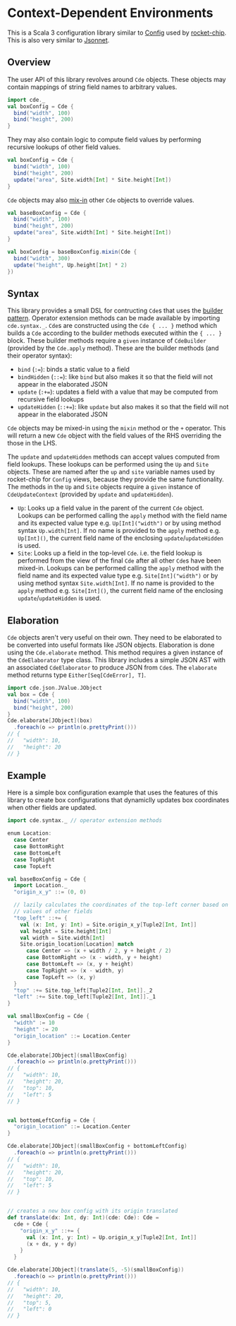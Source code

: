 # Context-Dependent Environments

This is a Scala 3 configuration library similar to
[Config](https://github.com/chipsalliance/api-config-chipsalliance) used by
[rocket-chip](https://github.com/chipsalliance/rocket-chip). This is also very
similar to [Jsonnet](https://jsonnet.org/).

## Overview
The user API of this library revolves around `Cde` objects. These objects may
contain mappings of string field names to arbitrary values.
```scala
import cde._
val boxConfig = Cde {
  bind("width", 100)
  bind("height", 200)
}
```

They may also contain logic to compute field values by performing recursive
lookups of other field values.
```scala
val boxConfig = Cde {
  bind("width", 100)
  bind("height", 200)
  update("area", Site.width[Int] * Site.height[Int])
}
```

`Cde` objects may also [mix-in](http://www.bracha.org/oopsla90.pdf) other `Cde`
objects to override values.
```scala
val baseBoxConfig = Cde {
  bind("width", 100)
  bind("height", 200)
  update("area", Site.width[Int] * Site.height[Int])
}

val boxConfig = baseBoxConfig.mixin(Cde {
  bind("width", 300)
  update("height", Up.height[Int] * 2)
})
```

## Syntax
This library provides a small DSL for contructing `Cde`s that uses the [builder
pattern](https://dotty.epfl.ch/docs/reference/contextual/context-functions.html#example-builder-pattern).
Operator extension methods can be made available by importing `cde.syntax._`.
`Cde`s are constructed using the `Cde { ... }` method which builds a `Cde`
according to the builder methods executed within the `{ ... }` block. These
builder methods require a `given` instance of `CdeBuilder` (provided by the
`Cde.apply` method). These are the builder methods (and their operator syntax):
- `bind` (`:=`): binds a static value to a field
- `bindHidden` (`::=`): like `bind` but also makes it so that the field will
  not appear in the elaborated JSON
- `update` (`:+=`): updates a field with a value that may be computed from
  recursive field lookups
- `updateHidden` (`::+=`): like `update` but also makes it so that the field
  will not appear in the elaborated JSON

`Cde` objects may be mixed-in using the `mixin` method or the `+` operator.
This will return a new `Cde` object with the field values of the RHS overriding
the those in the LHS.

The `update` and `updateHidden` methods can accept values computed from field
lookups. These lookups can be performed using the `Up` and `Site` objects.
These are named after the `up` and `site` variable names used by rocket-chip
for `Config` views, because they provide the same functionality. The methods in
the `Up` and `Site` objects require a `given` instance of `CdeUpdateContext`
(provided by `update` and `updateHidden`).
- `Up`: Looks up a field value in the parent of the current `Cde` object.
  Lookups can be performed calling the `apply` method with the field name and
  its expected value type e.g. `Up[Int]("width")` or by using method syntax
  `Up.width[Int]`. If no name is provided to the `apply` method e.g.
  `Up[Int]()`, the current field name of the enclosing `update`/`updateHidden`
  is used.
- `Site`: Looks up a field in the top-level `Cde`. i.e. the field lookup is
  performed from the view of the final `Cde` after all other `Cde`s have been
  mixed-in. Lookups can be performed calling the `apply` method with the field
  name and its expected value type e.g. `Site[Int]("width")` or by using method
  syntax `Site.width[Int]`.  If no name is provided to the `apply` method e.g.
  `Site[Int]()`, the current field name of the enclosing
  `update`/`updateHidden` is used.

## Elaboration
`Cde` objects aren't very useful on their own. They need to be elaborated to be
converted into useful formats like JSON objects. Elaboration is done using the
`Cde.elaborate` method. This method requires a given instance of the
`CdeElaborator` type class. This library includes a simple JSON AST with an
associated `CdeElaborator` to produce JSON from `Cde`s. The `elaborate` method
returns type `Either[Seq[CdeError], T]`.
```scala
import cde.json.JValue.JObject
val box = Cde {
  bind("width", 100)
  bind("height", 200)
}
Cde.elaborate[JObject](box)
  .foreach(o => println(o.prettyPrint()))
// {
//   "width": 10,
//   "height": 20
// }
```

## Example
Here is a simple box configuration example that uses the features of this
library to create box configurations that dynamiclly updates box coordinates
when other fields are updated.
```scala
import cde.syntax._ // operator extension methods

enum Location:
  case Center
  case BottomRight
  case BottomLeft
  case TopRight
  case TopLeft

val baseBoxConfig = Cde {
  import Location._
  "origin_x_y" ::= (0, 0)

  // lazily calculates the coordinates of the top-left corner based on the
  // values of other fields
  "top_left" ::+= {
    val (x: Int, y: Int) = Site.origin_x_y[Tuple2[Int, Int]]
    val height = Site.height[Int]
    val width = Site.width[Int]
    Site.origin_location[Location] match
      case Center => (x + width / 2, y + height / 2)
      case BottomRight => (x - width, y + height)
      case BottomLeft => (x, y + height)
      case TopRight => (x - width, y)
      case TopLeft => (x, y)
  }
  "top" :+= Site.top_left[Tuple2[Int, Int]]._2
  "left" :+= Site.top_left[Tuple2[Int, Int]]._1
}

val smallBoxConfig = Cde {
  "width" := 10
  "height" := 20
  "origin_location" ::= Location.Center
}

Cde.elaborate[JObject](smallBoxConfig)
  .foreach(o => println(o.prettyPrint()))
// {
//   "width": 10,
//   "height": 20,
//   "top": 10,
//   "left": 5
// }


val bottomLeftConfig = Cde {
  "origin_location" ::= Location.Center
}

Cde.elaborate[JObject](smallBoxConfig + bottomLeftConfig)
  .foreach(o => println(o.prettyPrint()))
// {
//   "width": 10,
//   "height": 20,
//   "top": 10,
//   "left": 5
// }


// creates a new box config with its origin translated
def translate(dx: Int, dy: Int)(cde: Cde): Cde =
  cde + Cde {
    "origin_x_y" ::+= {
      val (x: Int, y: Int) = Up.origin_x_y[Tuple2[Int, Int]]
      (x + dx, y + dy)
    }
  }

Cde.elaborate[JObject](translate(5, -5)(smallBoxConfig))
  .foreach(o => println(o.prettyPrint()))
// {
//   "width": 10,
//   "height": 20,
//   "top": 5,
//   "left": 0
// }
```
